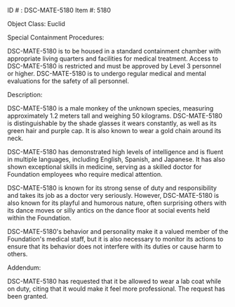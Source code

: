 ID # : DSC-MATE-5180
Item #: 5180

Object Class: Euclid

Special Containment Procedures:

DSC-MATE-5180 is to be housed in a standard containment chamber with appropriate living quarters and facilities for medical treatment. Access to DSC-MATE-5180 is restricted and must be approved by Level 3 personnel or higher. DSC-MATE-5180 is to undergo regular medical and mental evaluations for the safety of all personnel.

Description:

DSC-MATE-5180 is a male monkey of the unknown species, measuring approximately 1.2 meters tall and weighing 50 kilograms. DSC-MATE-5180 is distinguishable by the shade glasses it wears constantly, as well as its green hair and purple cap. It is also known to wear a gold chain around its neck.

DSC-MATE-5180 has demonstrated high levels of intelligence and is fluent in multiple languages, including English, Spanish, and Japanese. It has also shown exceptional skills in medicine, serving as a skilled doctor for Foundation employees who require medical attention.

DSC-MATE-5180 is known for its strong sense of duty and responsibility and takes its job as a doctor very seriously. However, DSC-MATE-5180 is also known for its playful and humorous nature, often surprising others with its dance moves or silly antics on the dance floor at social events held within the Foundation.

DSC-MATE-5180's behavior and personality make it a valued member of the Foundation's medical staff, but it is also necessary to monitor its actions to ensure that its behavior does not interfere with its duties or cause harm to others.

Addendum:

DSC-MATE-5180 has requested that it be allowed to wear a lab coat while on duty, citing that it would make it feel more professional. The request has been granted.